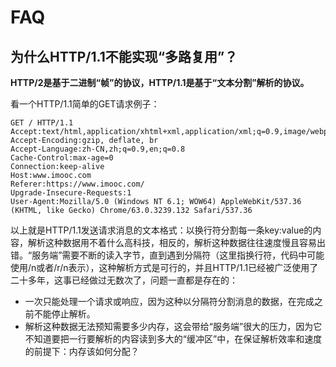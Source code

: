 # FAQ

## 为什么HTTP/1.1不能实现“多路复用”？

**HTTP/2是基于二进制“帧”的协议，HTTP/1.1是基于“文本分割”解析的协议。**

看一个HTTP/1.1简单的GET请求例子：

```http
GET / HTTP/1.1
Accept:text/html,application/xhtml+xml,application/xml;q=0.9,image/webp,image/apng,*/*;q=0.8
Accept-Encoding:gzip, deflate, br
Accept-Language:zh-CN,zh;q=0.9,en;q=0.8
Cache-Control:max-age=0
Connection:keep-alive
Host:www.imooc.com
Referer:https://www.imooc.com/
Upgrade-Insecure-Requests:1
User-Agent:Mozilla/5.0 (Windows NT 6.1; WOW64) AppleWebKit/537.36 (KHTML, like Gecko) Chrome/63.0.3239.132 Safari/537.36
```

以上就是HTTP/1.1发送请求消息的文本格式：以换行符分割每一条key:value的内容，解析这种数据用不着什么高科技，相反的，解析这种数据往往速度慢且容易出错。“服务端”需要不断的读入字节，直到遇到分隔符（这里指换行符，代码中可能使用/n或者/r/n表示），这种解析方式是可行的，并且HTTP/1.1已经被广泛使用了二十多年，这事已经做过无数次了，问题一直都是存在的：

- 一次只能处理一个请求或响应，因为这种以分隔符分割消息的数据，在完成之前不能停止解析。
- 解析这种数据无法预知需要多少内存，这会带给“服务端”很大的压力，因为它不知道要把一行要解析的内容读到多大的“缓冲区”中，在保证解析效率和速度的前提下：内存该如何分配？
